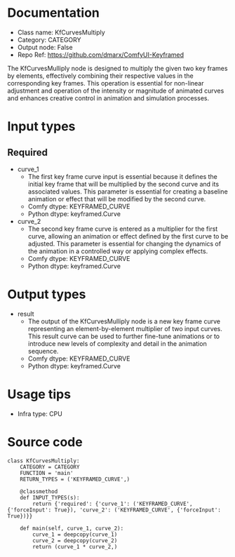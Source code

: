 # Documentation
- Class name: KfCurvesMultiply
- Category: CATEGORY
- Output node: False
- Repo Ref: https://github.com/dmarx/ComfyUI-Keyframed

The KfCurvesMulliply node is designed to multiply the given two key frames by elements, effectively combining their respective values in the corresponding key frames. This operation is essential for non-linear adjustment and operation of the intensity or magnitude of animated curves and enhances creative control in animation and simulation processes.

# Input types
## Required
- curve_1
    - The first key frame curve input is essential because it defines the initial key frame that will be multiplied by the second curve and its associated values. This parameter is essential for creating a baseline animation or effect that will be modified by the second curve.
    - Comfy dtype: KEYFRAMED_CURVE
    - Python dtype: keyframed.Curve
- curve_2
    - The second key frame curve is entered as a multiplier for the first curve, allowing an animation or effect defined by the first curve to be adjusted. This parameter is essential for changing the dynamics of the animation in a controlled way or applying complex effects.
    - Comfy dtype: KEYFRAMED_CURVE
    - Python dtype: keyframed.Curve

# Output types
- result
    - The output of the KfCurvesMulliply node is a new key frame curve representing an element-by-element multiplier of two input curves. This result curve can be used to further fine-tune animations or to introduce new levels of complexity and detail in the animation sequence.
    - Comfy dtype: KEYFRAMED_CURVE
    - Python dtype: keyframed.Curve

# Usage tips
- Infra type: CPU

# Source code
```
class KfCurvesMultiply:
    CATEGORY = CATEGORY
    FUNCTION = 'main'
    RETURN_TYPES = ('KEYFRAMED_CURVE',)

    @classmethod
    def INPUT_TYPES(s):
        return {'required': {'curve_1': ('KEYFRAMED_CURVE', {'forceInput': True}), 'curve_2': ('KEYFRAMED_CURVE', {'forceInput': True})}}

    def main(self, curve_1, curve_2):
        curve_1 = deepcopy(curve_1)
        curve_2 = deepcopy(curve_2)
        return (curve_1 * curve_2,)
```